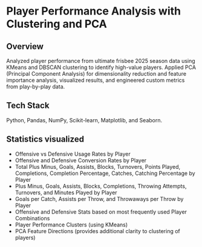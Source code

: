 # Player Performance Analysis with Clustering and PCA

## Overview
Analyzed player performance from ultimate frisbee 2025 season data using KMeans and DBSCAN clustering to identify high-value players. Applied PCA (Principal Component Analysis) for dimensionality reduction and feature importance analysis, visualized results, and engineered custom metrics from play-by-play data.

## Tech Stack
Python, Pandas, NumPy, Scikit-learn, Matplotlib, and Seaborn.

## Statistics visualized
- Offensive vs Defensive Usage Rates by Player
- Offensive and Defensive Conversion Rates by Player
- Total Plus Minus, Goals, Assists, Blocks, Turnovers, Points Played, Completions, Completion Percentage, Catches, Catching Percentage by Player
- Plus Minus, Goals, Assists, Blocks, Completions, Throwing Attempts, Turnovers, and Minutes Played by Player
- Goals per Catch, Assists per Throw, and Throwaways per Throw by Player
- Offensive and Defensive Stats based on most frequently used Player Combinations
- Player Performance Clusters (using KMeans)
- PCA Feature Directions (provides additional clarity to clustering of players)
